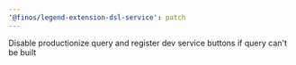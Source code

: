 ```yaml
---
'@finos/legend-extension-dsl-service': patch
---
```


Disable productionize query and register dev service buttons if query can't be built
